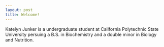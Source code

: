 ```yaml
---
layout: post
title: Welcome!
---
```

Katelyn Junker is a undergraduate student at California Polytechnic State University persuing a B.S. in Biochemistry and a double minor in Biology and Nutrition. 
